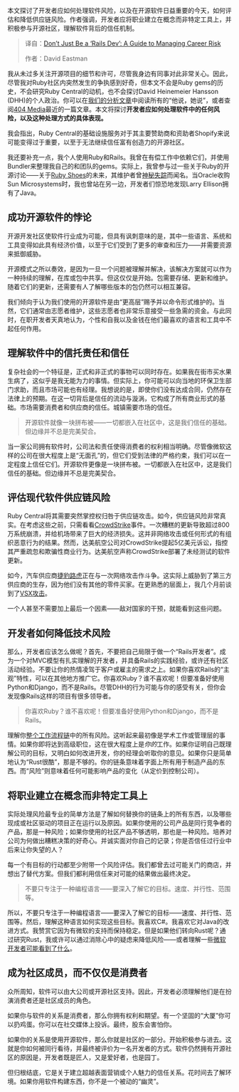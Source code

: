 
<!--
title: 别只做“Rails开发”：驾驭职业风险，拓展职业边界
cover: https://cdn.thenewstack.io/media/2025/10/71c898ab-victoria-priessnitz-ehpih0l5bjw-unsplashb.jpg
summary: 本文探讨了开发者应如何处理软件风险，以及在开源软件日益重要的今天，如何评估和降低供应链风险。作者强调，开发者应将职业建立在概念而非特定工具上，并积极参与开源社区，理解软件背后的信任机制。
-->

本文探讨了开发者应如何处理软件风险，以及在开源软件日益重要的今天，如何评估和降低供应链风险。作者强调，开发者应将职业建立在概念而非特定工具上，并积极参与开源社区，理解软件背后的信任机制。

> 译自：[Don’t Just Be a ‘Rails Dev’: A Guide to Managing Career Risk](https://thenewstack.io/dont-just-be-a-rails-dev-a-guide-to-managing-career-risk/)
> 
> 作者：David Eastman

我从未过多关注开源项目的细节和许可，尽管我身边有同事对此非常关心。因此，尽管我对Ruby社区内突然发生的争执感到好奇，但本文不会是Ruby gems的历史，不会研究Ruby Central的动机，也不会探讨David Heinemeier Hansson (DHH)的个人政治。你可以在[我们的分析文章](https://thenewstack.io/open-source-turmoil-rubygems-maintainers-kicked-off-github/)中阅读所有的“他说，她说”，或者查阅[404 Media](https://www.404media.co/how-ruby-went-off-the-rails/)最近的一篇文章。本文将探讨**开发者应如何处理软件中的任何风险，以及这种处理方式的具体表现。**

我会指出，Ruby Central的基础设施服务对于其主要赞助商和资助者Shopify来说可能变得过于重要，以至于无法继续信任富有创造力的开源社区。

我还要补充一点，我个人使用Ruby和Rails。我曾在有偿工作中依赖它们，并使用Bundler来整理我自己的和团队的gems。实际上，我曾参与过一些关于Ruby的开源讨论——关于[Ruby Shoes](http://shoesrb.com/)的未来，其维护者曾[神秘失踪](https://www.slate.com/articles/technology/technology/2012/03/ruby_ruby_on_rails_and__why_the_disappearance_of_one_of_the_world_s_most_beloved_computer_programmers_.html/)而闻名。当Oracle收购Sun Microsystems时，我也曾站在另一边，开发者们惊恐地发现Larry Ellison拥有了Java。

## 成功开源软件的悖论

开源开发社区使软件行业成为可能，但具有讽刺意味的是，其中一些语言、系统和工具变得如此具有经济价值，以至于它们受到了更多的审查和压力——并需要资源来抵御威胁。

开源模式之所以奏效，是因为一旦一个问题被理解并解决，该解决方案就可以作为一种持续的理解，在库或包中共享。但这仅仅是开始。包需要存储、更新和维护。随着它们的更新，还需要有人了解哪些版本的包仍然可以相互兼容。

我们倾向于认为我们使用的开源软件是由“更高层”赐予并以命令形式维护的。当然，它们通常由志愿者维护，这些志愿者也非常乐意接受一些急需的资金。与此同时，在职开发者天真地认为，个性和自我以及金钱在他们最喜欢的语言和工具中不起任何作用。

## 理解软件中的信托责任和信任

复杂社会的一个特征是，正式和非正式的事物可以同时存在。如果我在街市买水果生病了，这似乎是我无能为力的事情。但实际上，你可能可以向当地的环保卫生部门求助，而且市场可能也有经理。我想说的是，即使你们没有达成合同，仍然存在法律上的预期。在这一切背后是信任的流动与漩涡，它构成了所有商业形式的基础。市场需要消费者和供应商的信任。城镇需要市场的信任。

> 开源软件就像一块拼布被——一切都嵌入在社区中，这是我们信任的基础。但边缘并不总是完美契合。

当一家公司拥有软件时，公司法和责任使得消费者的权利相当明确。尽管像微软这样的公司在很大程度上是“无面孔”的，但它们受到法律的严格约束，我们可以在一定程度上信任它们。开源软件更像是一块拼布被。一切都嵌入在社区中，这是我们信任的基础。但边缘并不总是完美契合。

## 评估现代软件供应链风险

Ruby Central将其需要突然掌控权归咎于供应链攻击。如今，供应链风险非常真实。在考虑这些之前，只需看看[CrowdStrike](https://en.wikipedia.org/wiki/2024_CrowdStrike-related_IT_outages)事件。一次糟糕的更新导致超过800万系统崩溃，并给机场带来了巨大的经济损失。这并非网络攻击或任何形式的有组织恶意行为的结果。然而，达美航空公司对CrowdStrike提起5亿美元诉讼，指控其严重疏忽和欺骗性商业行为。达美航空声称CrowdStrike部署了未经测试的软件更新。

如今，汽车供应商[捷豹路虎](https://www.autocar.co.uk/car-news/new-cars/jlr-prepares-build-first-cars-august-coming-days)正在与一次网络攻击作斗争。这实际上威胁到了第三方供应商的生存，因为他们没有其他的零件买家。在更熟悉的层面上，我几个月前谈到了[VSX攻击](https://thenewstack.io/agentic-coding-and-the-weakness-of-extensions-for-ides/)。

一个人甚至不需要加上最后一个因素——敌对国家的干预，就能看到这些问题。

## 开发者如何降低技术风险

那么，开发者应该怎么做呢？首先，不要把自己局限于做一个“Rails开发者”。成为一个对MVC模型有扎实理解的开发者，并具备Rails的实践经验，或许还有社区活动经验。不要让你的热情凌驾于客户或雇主的需求之上。如果你喜欢Rails的“主观”特性，可以在其他地方推广它。你喜欢Ruby？谁不喜欢呢！但要准备好使用Python和Django，而不是Rails。尽管DHH的行为可能与你的感受有关，但你会发现像Rails这样的项目有很多领导者。

> 你喜欢Ruby？谁不喜欢呢！但要准备好使用Python和Django，而不是Rails。

理解你[整个工作流程链](https://buttondown.com/dorian/archive/supply-chain-risks-in-late-2025/)中的所有风险。这听起来最初像是学术工作或管理层的事情。如果你即将达到高级职位，这在很大程度上是*你的*工作。如果你证明自己既理解公司的目标，又明白如何改进开发，你的经理会听取你的意见。如果你只是简单地认为“Rust很酷”，那是不够的。你的链条意味着字面上所有用于制造产品的东西。而“风险”则意味着任何可能影响产品的变化（从定价到控制公司）。

## 将职业建立在概念而非特定工具上

实际处理风险最专业的简单方法是了解如何替换你的链条上的所有东西，以及哪些现成或社区驱动的项目正在运行以及原因。如果你使用的公司产品是同行竞争者的产品，那是一种风险；如果你使用的社区产品不够透明，那也是一种风险。培养对公司为何做出糟糕决策的好奇心。并诚实面对你自己的记录；你是否信任过行业中后来让你失望的人？

每一个有目标的行动都至少附带一个风险评估。我们都曾去过可能关门的商店，并想出了替代方案。但我们都利用信任来对可能的结果做出最终决定。

> 不要只专注于一种编程语言——要深入了解它的目标。速度、并行性、范围等。

所以，不要只专注于一种编程语言——要深入了解它的目标——速度、并行性、范围等。然后，理解这种语言如何实现这些目标。我喜欢C#。我喜欢它对Java的改进方式。我赞赏它因为有微软的支持而保持稳定。但是如果他们转向Rust呢？通过研究Rust，我或许可以通过消除心中的疑虑来降低风险——或者理解一些[微软开发者可能看到了什么](https://thenewstack.io/microsoft-goes-all-in-on-rust-for-core-infrastructure-and-much-more/)。

## 成为社区成员，而不仅仅是消费者

众所周知，软件可以由大公司或开源社区支持。因此，开发者必须理解他们是在扮演消费者还是社区成员的角色。

如果你与软件的关系是消费者，那么你拥有权利和期望。有一个坚固的“大厦”你可以扔鸡蛋。你可以在社交媒体上投诉。最终，股东会害怕你。

如果你的关系是使用开源软件，那么你就是社区的一部分。开始积极参与进去。这就是你如何被同行看待，并最终被评价为一名开发者的方式。软件仍然拥有开源社区的原因是，开发者既是匠人，又是爱好者，也是园丁。

但归根结底，它是关于建立超越表面营销或个人魅力的信任关系。花时间去了解环境。如果你用软件构建东西，你不是一个被动的“幽灵”。